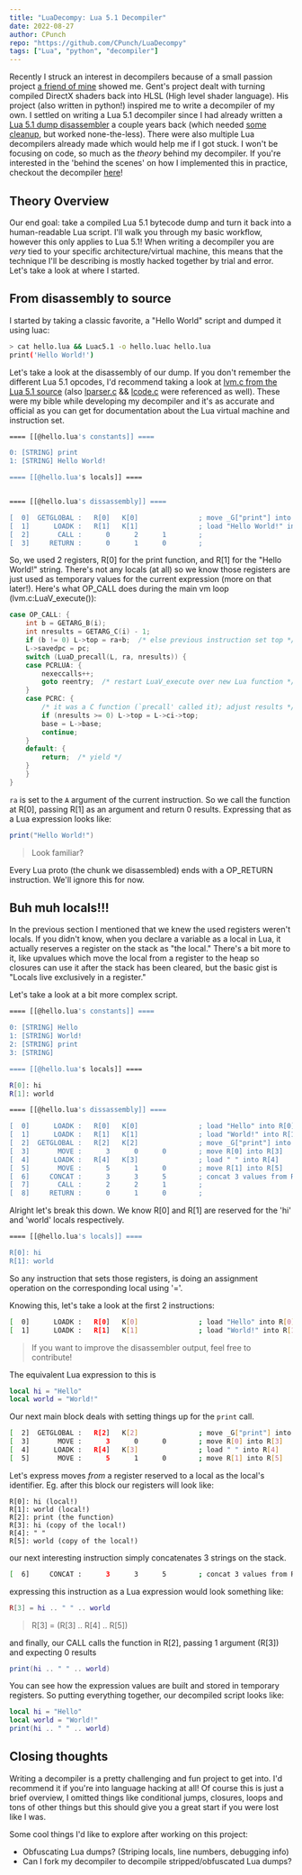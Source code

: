 ```yaml
---
title: "LuaDecompy: Lua 5.1 Decompiler"
date: 2022-08-27
author: CPunch
repo: "https://github.com/CPunch/LuaDecompy"
tags: ["Lua", "python", "decompiler"]
---
```


Recently I struck an interest in decompilers because of a small passion project [a friend of mine](https://github.com/gsemaj) showed me. Gent's project dealt with turning compiled DirectX shaders back into HLSL (High level shader language). His project (also written in python!) inspired me to write a decompiler of my own. I settled on writing a Lua 5.1 decompiler since I had already written a [Lua 5.1 dump disassembler](/pages/Lua-bytecode-parser) a couple years back (which needed [some cleanup](https://github.com/CPunch/LuaDecompy/commits/main/lundump.py), but worked none-the-less). There were also multiple Lua decompilers already made which would help me if I got stuck. I won't be focusing on code, so much as the *theory* behind my decompiler. If you're interested in the 'behind the scenes' on how I implemented this in practice, checkout the decompiler [here](https://github.com/CPunch/LuaDecompy/blob/main/lparser.py)!

## Theory Overview
Our end goal: take a compiled Lua 5.1 bytecode dump and turn it back into a human-readable Lua script. I'll walk you through my basic workflow, however this only applies to Lua 5.1! When writing a decompiler you are *very* tied to your specific architecture/virtual machine, this means that the technique I'll be describing is mostly hacked together by trial and error. Let's take a look at where I started.

## From disassembly to source
I started by taking a classic favorite, a "Hello World" script and dumped it using luac:

```sh
> cat hello.lua && Luac5.1 -o hello.luac hello.lua
print('Hello World!')
```

Let's take a look at the disassembly of our dump. If you don't remember the different Lua 5.1 opcodes, I'd recommend taking a look at [lvm.c from the Lua 5.1 source](https://www.lua.org/source/5.1/lvm.c.html) (also [lparser.c](https://www.lua.org/source/5.1/lparser.c.html) && [lcode.c](https://www.lua.org/source/5.1/lcode.c.html) were referenced as well). These were my bible while developing my decompiler and it's as accurate and official as you can get for documentation about the Lua virtual machine and instruction set.

```sh
==== [[@hello.lua's constants]] ====

0: [STRING] print
1: [STRING] Hello World!

==== [[@hello.lua's locals]] ====


==== [[@hello.lua's dissassembly]] ====

[  0]  GETGLOBAL :   R[0]   K[0]               ; move _G["print"] into R[0]
[  1]      LOADK :   R[1]   K[1]               ; load "Hello World!" into R[1]
[  2]       CALL :      0      2      1        ; 
[  3]     RETURN :      0      1      0        ;
```

So, we used 2 registers, R[0] for the print function, and R[1] for the "Hello World!" string. There's not any locals (at all) so we know those registers are just used as temporary values for the current expression (more on that later!). Here's what OP_CALL does during the main vm loop (lvm.c:LuaV_execute()):

```C
case OP_CALL: {
    int b = GETARG_B(i);
    int nresults = GETARG_C(i) - 1;
    if (b != 0) L->top = ra+b;  /* else previous instruction set top */
    L->savedpc = pc;
    switch (LuaD_precall(L, ra, nresults)) {
    case PCRLUA: {
        nexeccalls++;
        goto reentry;  /* restart LuaV_execute over new Lua function */
    }
    case PCRC: {
        /* it was a C function (`precall' called it); adjust results */
        if (nresults >= 0) L->top = L->ci->top;
        base = L->base;
        continue;
    }
    default: {
        return;  /* yield */
    }
    }
}
```

`ra` is set to the `A` argument of the current instruction. So we call the function at R[0], passing R[1] as an argument and return 0 results. Expressing that as a Lua expression looks like:

```Lua
print("Hello World!")
```
> Look familiar?

Every Lua proto (the chunk we disassembled) ends with a OP_RETURN instruction. We'll ignore this for now.

## Buh muh locals!!!
In the previous section I mentioned that we knew the used registers weren't locals. If you didn't know, when you declare a variable as a local in Lua, it actually reserves a register on the stack as "the local." There's a bit more to it, like upvalues which move the local from a register to the heap so closures can use it after the stack has been cleared, but the basic gist is "Locals live exclusively in a register."

Let's take a look at a bit more complex script.
```sh
==== [[@hello.lua's constants]] ====

0: [STRING] Hello
1: [STRING] World!
2: [STRING] print
3: [STRING]  

==== [[@hello.lua's locals]] ====

R[0]: hi
R[1]: world

==== [[@hello.lua's dissassembly]] ====

[  0]      LOADK :   R[0]   K[0]               ; load "Hello" into R[0]
[  1]      LOADK :   R[1]   K[1]               ; load "World!" into R[1]
[  2]  GETGLOBAL :   R[2]   K[2]               ; move _G["print"] into R[2]
[  3]       MOVE :      3      0      0        ; move R[0] into R[3]
[  4]      LOADK :   R[4]   K[3]               ; load " " into R[4]
[  5]       MOVE :      5      1      0        ; move R[1] into R[5]
[  6]     CONCAT :      3      3      5        ; concat 3 values from R[3] to R[5], store into R[3]
[  7]       CALL :      2      2      1        ; 
[  8]     RETURN :      0      1      0        ; 
```

Alright let's break this down. We know R[0] and R[1] are reserved for the 'hi' and 'world' locals respectively.
```sh
==== [[@hello.lua's locals]] ====

R[0]: hi
R[1]: world
```

So any instruction that sets those registers, is doing an assignment operation on the corresponding local using '='.

Knowing this, let's take a look at the first 2 instructions:
```sh
[  0]      LOADK :   R[0]   K[0]               ; load "Hello" into R[0]
[  1]      LOADK :   R[1]   K[1]               ; load "World!" into R[1]
```
> If you want to improve the disassembler output, feel free to contribute!

The equivalent Lua expression to this is
```Lua
local hi = "Hello"
local world = "World!"
```

Our next main block deals with setting things up for the `print` call.
```sh
[  2]  GETGLOBAL :   R[2]   K[2]               ; move _G["print"] into R[2]
[  3]       MOVE :      3      0      0        ; move R[0] into R[3]
[  4]      LOADK :   R[4]   K[3]               ; load " " into R[4]
[  5]       MOVE :      5      1      0        ; move R[1] into R[5]
```

Let's express moves *from* a register reserved to a local as the local's identifier. Eg. after this block our registers will look like:
```
R[0]: hi (local!)
R[1]: world (local!)
R[2]: print (the function)
R[3]: hi (copy of the local!)
R[4]: " "
R[5]: world (copy of the local!)
```

our next interesting instruction simply concatenates 3 strings on the stack.
```sh
[  6]     CONCAT :      3      3      5        ; concat 3 values from R[3] to R[5], store into R[3]
```

expressing this instruction as a Lua expression would look something like:
```Lua
R[3] = hi .. " " .. world
```
> R[3] = (R[3] .. R[4] .. R[5])

and finally, our CALL calls the function in R[2], passing 1 argument (R[3]) and expecting 0 results
```Lua
print(hi .. " " .. world)
```

You can see how the expression values are built and stored in temporary registers. So putting everything together, our decompiled script looks like:
```Lua
local hi = "Hello"
local world = "World!"
print(hi .. " " .. world)
```

## Closing thoughts
Writing a decompiler is a pretty challenging and fun project to get into. I'd recommend it if you're into language hacking at all! Of course this is just a brief overview, I omitted things like conditional jumps, closures, loops and tons of other things but this should give you a great start if you were lost like I was.

Some cool things I'd like to explore after working on this project:
- Obfuscating Lua dumps? (Striping locals, line numbers, debugging info)
- Can I fork my decompiler to decompile stripped/obfuscated Lua dumps?
